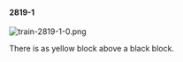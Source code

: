 #### 2819-1
![train-2819-1-0.png](https://github.com/lil-lab/nlvr/raw/master/nlvr/train/images/49/train-2819-1-0.png "train-2819-1-0.png")

There is as yellow block above a black block.